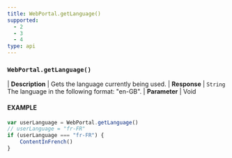 ```yaml
---
title: WebPortal.getLanguage()
supported:
  - 2
  - 3
  - 4
type: api
---
```


### `WebPortal.getLanguage()`

| **Description** | Gets the language currently being used.
| **Response** | `String`  The language in the following format: "en-GB".
| **Parameter**   | Void 

#### EXAMPLE

```javascript
var userLanguage = WebPortal.getLanguage()
// userLanguage = "fr-FR"
if (userLanguage === "fr-FR") {
	ContentInFrench()
}
```